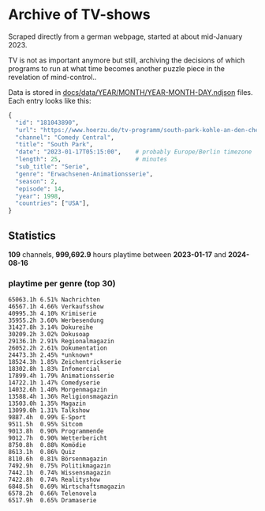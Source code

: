 # Archive of TV-shows

Scraped directly from a german webpage, started at about mid-January 2023.

TV is not as important anymore but still, archiving the decisions of which programs to run at what time
becomes another puzzle piece in the revelation of mind-control.. 

Data is stored in [docs/data/YEAR/MONTH/YEAR-MONTH-DAY.ndjson](docs/data/) files. 
Each entry looks like this:

```python
{
  "id": "181043890", 
  "url": "https://www.hoerzu.de/tv-programm/south-park-kohle-an-den-chefkoch/bid_181043890/", 
  "channel": "Comedy Central", 
  "title": "South Park", 
  "date": "2023-01-17T05:15:00",    # probably Europe/Berlin timezone 
  "length": 25,                     # minutes 
  "sub_title": "Serie", 
  "genre": "Erwachsenen-Animationsserie", 
  "season": 2, 
  "episode": 14, 
  "year": 1998, 
  "countries": ["USA"],
}
```

## Statistics

**109** channels, **999,692.9** hours playtime between **2023-01-17** and **2024-08-16**


### playtime per genre (top 30)

    65063.1h 6.51% Nachrichten
    46567.1h 4.66% Verkaufsshow
    40995.3h 4.10% Krimiserie
    35955.2h 3.60% Werbesendung
    31427.8h 3.14% Dokureihe
    30209.2h 3.02% Dokusoap
    29136.1h 2.91% Regionalmagazin
    26052.2h 2.61% Dokumentation
    24473.3h 2.45% *unknown*
    18524.3h 1.85% Zeichentrickserie
    18302.8h 1.83% Infomercial
    17899.4h 1.79% Animationsserie
    14722.1h 1.47% Comedyserie
    14032.6h 1.40% Morgenmagazin
    13588.4h 1.36% Religionsmagazin
    13503.0h 1.35% Magazin
    13099.0h 1.31% Talkshow
    9887.4h  0.99% E-Sport
    9511.5h  0.95% Sitcom
    9013.8h  0.90% Programmende
    9012.7h  0.90% Wetterbericht
    8750.8h  0.88% Komödie
    8613.1h  0.86% Quiz
    8110.6h  0.81% Börsenmagazin
    7492.9h  0.75% Politikmagazin
    7442.1h  0.74% Wissensmagazin
    7422.8h  0.74% Realityshow
    6848.5h  0.69% Wirtschaftsmagazin
    6578.2h  0.66% Telenovela
    6517.9h  0.65% Dramaserie
